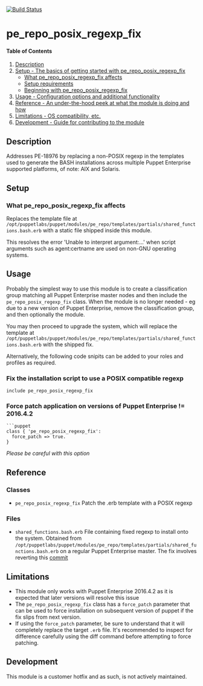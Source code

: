 [![Build Status](https://travis-ci.org/GeoffWilliams/pe_repo_posix_regexp_fix.svg?branch=master)](https://travis-ci.org/GeoffWilliams/pe_repo_posix_regexp_fix)
# pe_repo_posix_regexp_fix

#### Table of Contents

1. [Description](#description)
1. [Setup - The basics of getting started with pe_repo_posix_regexp_fix](#setup)
    * [What pe_repo_posix_regexp_fix affects](#what-pe_repo_posix_regexp_fix-affects)
    * [Setup requirements](#setup-requirements)
    * [Beginning with pe_repo_posix_regexp_fix](#beginning-with-pe_repo_posix_regexp_fix)
1. [Usage - Configuration options and additional functionality](#usage)
1. [Reference - An under-the-hood peek at what the module is doing and how](#reference)
1. [Limitations - OS compatibility, etc.](#limitations)
1. [Development - Guide for contributing to the module](#development)

## Description
Addresses PE-18976 by replacing a non-POSIX regexp in the templates used to generate the BASH installations across multiple Puppet Enterprise supported platforms, of note: AIX and Solaris.

## Setup

### What pe_repo_posix_regexp_fix affects

Replaces the template file at `/opt/puppetlabs/puppet/modules/pe_repo/templates/partials/shared_functions.bash.erb` with a static file shipped inside this module.

This resolves the error 'Unable to interpret argument:...' when script arguments such as agent:certname are used on non-GNU operating systems.



## Usage

Probably the simplest way to use this module is to create a classification group matching all Puppet Enterprise master nodes and then include the `pe_repo_posix_regexp_fix` class.  When the module is no longer needed - eg due to a new version of Puppet Enterprise, remove the classification group, and then optionally the module.  

You may then proceed to upgrade the system, which will replace the template at `/opt/puppetlabs/puppet/modules/pe_repo/templates/partials/shared_functions.bash.erb` with the shipped fix.

Alternatively, the following code snipits can be added to your roles and profiles as required.

### Fix the installation script to use a POSIX compatible regexp

```puppet
include pe_repo_posix_regexp_fix
```

### Force patch application on versions of Puppet Enterprise != 2016.4.2
```
```puppet
class { 'pe_repo_posix_regexp_fix':
  force_patch => true.
}
```
_Please be careful with this option_

## Reference

### Classes
* `pe_repo_posix_regexp_fix` Patch the .erb template with a POSIX regexp

### Files
* `shared_functions.bash.erb` File containing fixed regexp to install onto the system.  Obtained from `/opt/puppetlabs/puppet/modules/pe_repo/templates/partials/shared_functions.bash.erb` on a regular Puppet Enterprise master.  The fix involves reverting this [commit](https://github.com/puppetlabs/puppetlabs-pe_repo/commit/3d0ab2d46d14ef8815623853dbb165b9ebf8ca1a)

## Limitations

* This module only works with Puppet Enterprise 2016.4.2 as it is expected that later versions will resolve this issue
* The `pe_repo_posix_regexp_fix` class has a `force_patch` parameter that can be used to force installation on subsequent version of puppet if the fix slips from next version.  
* If using the `force_patch` parameter, be sure to understand that it will completely replace the target `.erb` file.  It's recommended to inspect for difference carefully using the diff command before attempting to force patching.

## Development

This module is a customer hotfix and as such, is not actively maintained.
